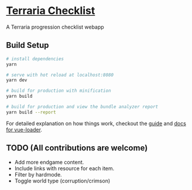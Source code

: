 # [Terraria Checklist](https://abensur.me/terraria-progress/)

A Terraria progression checklist webapp

## Build Setup

``` bash
# install dependencies
yarn

# serve with hot reload at localhost:8080
yarn dev

# build for production with minification
yarn build

# build for production and view the bundle analyzer report
yarn build --report
```

For detailed explanation on how things work, checkout the [guide](http://vuejs-templates.github.io/webpack/) and [docs for vue-loader](http://vuejs.github.io/vue-loader).


## TODO (All contributions are welcome)

  - Add more endgame content.
  - Include links with resource for each item.
  - Filter by hardmode.
  - Toggle world type (corruption/crimson)


